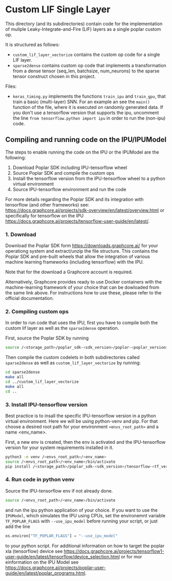 # Custom LIF Single Layer

This directory (and its subdirectories) contain code for the implementation of muliple Leaky-Integrate-and-Fire (LIF) layers as a single poplar custom op.

It is structured as follows:

* `custom_lif_layer_vectorize` contains the custom op code for a single LIF layer.
* `sparse2dense` contains custom op code that implements a transformation from a dense tensor (seq_len, batchsize, num_neurons) to the sparse tensor construct chosen in this project.

Files:

* `keras_timing.py` implements the functions `train_ipu` and `train_gpu`, that train a basic (multi-layer) SNN. For an example an see the `main()` function of the file, where it is executed on randomly generated data. If you don't use a tensorflow version that supports the ipu, uncomment the line `from tensorflow.python import ipu` in order to run the (non-ipu) code.

## Compiling and running code on the IPU/IPUModel

The steps to enable running the code on the IPU or the IPUModel are the following:

1. Download Poplar SDK including IPU-tensorflow wheel
2. Source Poplar SDK and compile the custom ops
3. Install the tensorflow version from the IPU-tensorflow wheel to a python virtual environment
4. Source IPU-tensorflow environment and run the code

For more details regarding the Poplar SDK and its integration with tensorflow (and other frameworks) see:
https://docs.graphcore.ai/projects/sdk-overview/en/latest/overview.html
or specifically for tensorflow on the IPU https://docs.graphcore.ai/projects/tensorflow-user-guide/en/latest/.

### 1. Download

Download the Poplar SDK form https://downloads.graphcore.ai/ for your operationg system and extract/unzip the file structure. This contains the Poplar SDK and pre-built wheels that allow the integration of various machine learning frameworks (including tensorflow) with the IPU.

Note that for the download a Graphcore account is required.

Alternatively, Graphcore provides ready to use Docker containers with the machine-learning framework of your choice that can be dowloaded from the same link above. For instructions how to use these, please refer to the official documentation.

### 2. Compiling custom ops

In order to run code that uses the IPU, first you have to compile both the custom lif layer as well as the `sparse2dense` operation. 

First, source the Poplar SDK by running

```bash
source /<storage_path>/poplar_sdk-<sdk_version>/poplar-<poplar_version>/enable.sh
```

Then compile the custom codelets in both subdirectories called `sparse2dense` as well as `custom_lif_layer_vectorize` by running:

```bash
cd sparse2dense
make all
cd ../custom_lif_layer_vectorize
make all
cd ..
```

### 3. Install IPU-tensorflow version

Best practice is to insall the specific IPU-tensorflow version in a python virtual environment. Here we will be using python-venv and pip. For that choose a desired root path for your environment `<envs_root_path>` and a name <env_name>.

First, a new env is created, then the env is activated and the IPU-tensorflow version for your system requirements installed in it.

```bash
python3 -m venv /<envs_root_path>/<env_name>
source /<envs_root_path>/<env_name>/bin/activate
pip install /<storage_path>/poplar_sdk-<sdk_version>/tensorflow-<tf_version>+gc<gc_version>+<sys_specific>.whl
```

### 4. Run code in python venv

Source the IPU-tensorflow env if not already done.

```bash
source /<envs_root_path>/<env_name>/bin/activate
```

and run the ipu python application of your choice. If you want to use the `IPUModel`, which simulates the IPU using CPUs, set the environemnt variable `TF_POPLAR_FLAGS` with `--use_ipu_model` before running your script, or just add the line

```python
os.environ["TF_POPLAR_FLAGS"] = "--use_ipu_model"
```

to your python script. For additional information on how to target the poplar xla (tensorflow) device see https://docs.graphcore.ai/projects/tensorflow1-user-guide/en/latest/tensorflow/device_selection.html or for mor einformation on the IPU Model see https://docs.graphcore.ai/projects/poplar-user-guide/en/latest/poplar_programs.html.

